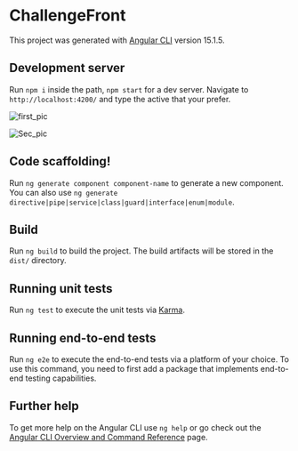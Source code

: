 # ChallengeFront

This project was generated with [Angular CLI](https://github.com/angular/angular-cli) version 15.1.5.

## Development server

Run `npm i` inside the path,  `npm start` for a dev server. Navigate to `http://localhost:4200/` and type the active that your prefer.

![first_pic](https://user-images.githubusercontent.com/22158035/222869919-886e8a03-5c56-47c5-b066-f28e53a38828.png)

![Sec_pic](https://user-images.githubusercontent.com/22158035/222869918-3f50fac7-3bd4-481b-99fb-25d2e7f177ac.png)

## Code scaffolding!
Run `ng generate component component-name` to generate a new component. You can also use `ng generate directive|pipe|service|class|guard|interface|enum|module`.

## Build

Run `ng build` to build the project. The build artifacts will be stored in the `dist/` directory.

## Running unit tests

Run `ng test` to execute the unit tests via [Karma](https://karma-runner.github.io).

## Running end-to-end tests

Run `ng e2e` to execute the end-to-end tests via a platform of your choice. To use this command, you need to first add a package that implements end-to-end testing capabilities.

## Further help

To get more help on the Angular CLI use `ng help` or go check out the [Angular CLI Overview and Command Reference](https://angular.io/cli) page.
